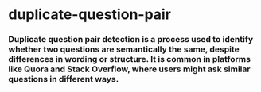 # duplicate-question-pair
### Duplicate question pair detection is a process used to identify whether two questions are semantically the same, despite differences in wording or structure. It is common in platforms like Quora and Stack Overflow, where users might ask similar questions in different ways.
